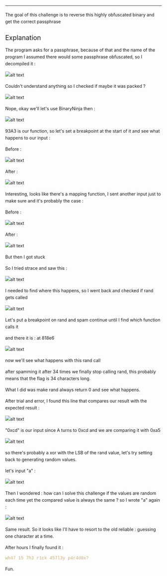 # 

<!DOCTYPE html>
<html>

<head>
    <title>Obfuscation.md</title>
    <meta http-equiv="Content-type" content="text/html;charset=UTF-8">
    
<style>
/* https://github.com/microsoft/vscode/blob/master/extensions/markdown-language-features/media/markdown.css */
/*---------------------------------------------------------------------------------------------
 *  Copyright (c) Microsoft Corporation. All rights reserved.
 *  Licensed under the MIT License. See License.txt in the project root for license information.
 *--------------------------------------------------------------------------------------------*/

body {
	font-family: var(--vscode-markdown-font-family, -apple-system, BlinkMacSystemFont, "Segoe WPC", "Segoe UI", "Ubuntu", "Droid Sans", sans-serif);
	font-size: var(--vscode-markdown-font-size, 14px);
	padding: 0 26px;
	line-height: var(--vscode-markdown-line-height, 22px);
	word-wrap: break-word;
}

html,footer,header{
	font-family: var(--vscode-markdown-font-family, -apple-system, BlinkMacSystemFont, "Segoe WPC", "Segoe UI", "Ubuntu", "Droid Sans", sans-serif);
	font-size: var(--vscode-markdown-font-size, 14px);
}

#code-csp-warning {
	position: fixed;
	top: 0;
	right: 0;
	color: white;
	margin: 16px;
	text-align: center;
	font-size: 12px;
	font-family: sans-serif;
	background-color:#444444;
	cursor: pointer;
	padding: 6px;
	box-shadow: 1px 1px 1px rgba(0,0,0,.25);
}

#code-csp-warning:hover {
	text-decoration: none;
	background-color:#007acc;
	box-shadow: 2px 2px 2px rgba(0,0,0,.25);
}

body.scrollBeyondLastLine {
	margin-bottom: calc(100vh - 22px);
}

body.showEditorSelection .code-line {
	position: relative;
}

body.showEditorSelection .code-active-line:before,
body.showEditorSelection .code-line:hover:before {
	content: "";
	display: block;
	position: absolute;
	top: 0;
	left: -12px;
	height: 100%;
}

body.showEditorSelection li.code-active-line:before,
body.showEditorSelection li.code-line:hover:before {
	left: -30px;
}

.vscode-light.showEditorSelection .code-active-line:before {
	border-left: 3px solid rgba(0, 0, 0, 0.15);
}

.vscode-light.showEditorSelection .code-line:hover:before {
	border-left: 3px solid rgba(0, 0, 0, 0.40);
}

.vscode-light.showEditorSelection .code-line .code-line:hover:before {
	border-left: none;
}

.vscode-dark.showEditorSelection .code-active-line:before {
	border-left: 3px solid rgba(255, 255, 255, 0.4);
}

.vscode-dark.showEditorSelection .code-line:hover:before {
	border-left: 3px solid rgba(255, 255, 255, 0.60);
}

.vscode-dark.showEditorSelection .code-line .code-line:hover:before {
	border-left: none;
}

.vscode-high-contrast.showEditorSelection .code-active-line:before {
	border-left: 3px solid rgba(255, 160, 0, 0.7);
}

.vscode-high-contrast.showEditorSelection .code-line:hover:before {
	border-left: 3px solid rgba(255, 160, 0, 1);
}

.vscode-high-contrast.showEditorSelection .code-line .code-line:hover:before {
	border-left: none;
}

img {
	max-width: 100%;
	max-height: 100%;
}

a {
	text-decoration: none;
}

a:hover {
	text-decoration: underline;
}

a:focus,
input:focus,
select:focus,
textarea:focus {
	outline: 1px solid -webkit-focus-ring-color;
	outline-offset: -1px;
}

hr {
	border: 0;
	height: 2px;
	border-bottom: 2px solid;
}

h1 {
	padding-bottom: 0.3em;
	line-height: 1.2;
	border-bottom-width: 1px;
	border-bottom-style: solid;
}

h1, h2, h3 {
	font-weight: normal;
}

table {
	border-collapse: collapse;
}

table > thead > tr > th {
	text-align: left;
	border-bottom: 1px solid;
}

table > thead > tr > th,
table > thead > tr > td,
table > tbody > tr > th,
table > tbody > tr > td {
	padding: 5px 10px;
}

table > tbody > tr + tr > td {
	border-top: 1px solid;
}

blockquote {
	margin: 0 7px 0 5px;
	padding: 0 16px 0 10px;
	border-left-width: 5px;
	border-left-style: solid;
}

code {
	font-family: Menlo, Monaco, Consolas, "Droid Sans Mono", "Courier New", monospace, "Droid Sans Fallback";
	font-size: 1em;
	line-height: 1.357em;
}

body.wordWrap pre {
	white-space: pre-wrap;
}

pre:not(.hljs),
pre.hljs code > div {
	padding: 16px;
	border-radius: 3px;
	overflow: auto;
}

pre code {
	color: var(--vscode-editor-foreground);
	tab-size: 4;
}

/** Theming */

.vscode-light pre {
	background-color: rgba(220, 220, 220, 0.4);
}

.vscode-dark pre {
	background-color: rgba(10, 10, 10, 0.4);
}

.vscode-high-contrast pre {
	background-color: rgb(0, 0, 0);
}

.vscode-high-contrast h1 {
	border-color: rgb(0, 0, 0);
}

.vscode-light table > thead > tr > th {
	border-color: rgba(0, 0, 0, 0.69);
}

.vscode-dark table > thead > tr > th {
	border-color: rgba(255, 255, 255, 0.69);
}

.vscode-light h1,
.vscode-light hr,
.vscode-light table > tbody > tr + tr > td {
	border-color: rgba(0, 0, 0, 0.18);
}

.vscode-dark h1,
.vscode-dark hr,
.vscode-dark table > tbody > tr + tr > td {
	border-color: rgba(255, 255, 255, 0.18);
}

</style>

<style>
/* Tomorrow Theme */
/* http://jmblog.github.com/color-themes-for-google-code-highlightjs */
/* Original theme - https://github.com/chriskempson/tomorrow-theme */

/* Tomorrow Comment */
.hljs-comment,
.hljs-quote {
	color: #8e908c;
}

/* Tomorrow Red */
.hljs-variable,
.hljs-template-variable,
.hljs-tag,
.hljs-name,
.hljs-selector-id,
.hljs-selector-class,
.hljs-regexp,
.hljs-deletion {
	color: #c82829;
}

/* Tomorrow Orange */
.hljs-number,
.hljs-built_in,
.hljs-builtin-name,
.hljs-literal,
.hljs-type,
.hljs-params,
.hljs-meta,
.hljs-link {
	color: #f5871f;
}

/* Tomorrow Yellow */
.hljs-attribute {
	color: #eab700;
}

/* Tomorrow Green */
.hljs-string,
.hljs-symbol,
.hljs-bullet,
.hljs-addition {
	color: #718c00;
}

/* Tomorrow Blue */
.hljs-title,
.hljs-section {
	color: #4271ae;
}

/* Tomorrow Purple */
.hljs-keyword,
.hljs-selector-tag {
	color: #8959a8;
}

.hljs {
	display: block;
	overflow-x: auto;
	color: #4d4d4c;
	padding: 0.5em;
}

.hljs-emphasis {
	font-style: italic;
}

.hljs-strong {
	font-weight: bold;
}
</style>

<style>
/*
 * Custom MD PDF CSS
 */
html,footer,header{
	font-family: -apple-system, BlinkMacSystemFont, "Segoe WPC", "Segoe UI", "Ubuntu", "Droid Sans", sans-serif, "Meiryo";

 }
body {
	font-family: -apple-system, BlinkMacSystemFont, "Segoe WPC", "Segoe UI", "Ubuntu", "Droid Sans", sans-serif, "Meiryo";
	padding: 0 12px;
}

pre {
	background-color: #f8f8f8;
	border: 1px solid #cccccc;
	border-radius: 3px;
	overflow-x: auto;
	white-space: pre-wrap;
	overflow-wrap: break-word;
}

pre:not(.hljs) {
	padding: 23px;
	line-height: 19px;
}

blockquote {
	background: rgba(127, 127, 127, 0.1);
	border-color: rgba(0, 122, 204, 0.5);
}

.emoji {
	height: 1.4em;
}

code {
	font-size: 14px;
	line-height: 19px;
}

/* for inline code */
:not(pre):not(.hljs) > code {
	color: #C9AE75; /* Change the old color so it seems less like an error */
	font-size: inherit;
}

/* Page Break : use <div class="page"/> to insert page break
-------------------------------------------------------- */
.page {
	page-break-after: always;
}

</style>
<link rel="stylesheet" href="file:///r%3A/2.Travail/1.Enseignement/Cours/_1.Outils/2.Developpement/1.SCSS/main.css" type="text/css"><link rel="stylesheet" href="file:///d%3A/rdaros/Cours/_1.Outils/2.Developpement/1.SCSS/main.css" type="text/css">
</head>

<body>
    <p>The goal of this challenge is to reverse this highly obfuscated binary and get the correct passphrase</p>
<h2 id="explanation">Explanation</h2>
<p>The program asks for a passphrase, because of that and the name of the program I assumed there would some passphrase obfuscated, so I decompiled it :</p>
<p><img src="file:///e:/HostileNinja72.github.io-main/blog/TheSaucese/content/posts/CSAW/image-2.png" alt="alt text"></p>
<p>Couldn't understand anything so I checked if maybe it was packed ?</p>
<p><img src="file:///e:/HostileNinja72.github.io-main/blog/TheSaucese/content/posts/CSAW/image-1.png" alt="alt text"></p>
<p>Nope, okay we'll let's use BinaryNinja then :</p>
<p><img src="file:///e:/HostileNinja72.github.io-main/blog/TheSaucese/content/posts/CSAW/image-12.png" alt="alt text"></p>
<p>93A3 is our function, so let's set a breakpoint at the start of it and see what happens to our input :</p>
<p>Before :</p>
<p><img src="file:///e:/HostileNinja72.github.io-main/blog/TheSaucese/content/posts/CSAW/image-4.png" alt="alt text"></p>
<p>After :</p>
<p><img src="file:///e:/HostileNinja72.github.io-main/blog/TheSaucese/content/posts/CSAW/image-5.png" alt="alt text"></p>
<p>Interesting, looks like there's a mapping function, I sent another input just to make sure and it's probably the case :</p>
<p>Before :</p>
<p><img src="file:///e:/HostileNinja72.github.io-main/blog/TheSaucese/content/posts/CSAW/image-6.png" alt="alt text"></p>
<p>After :</p>
<p><img src="file:///e:/HostileNinja72.github.io-main/blog/TheSaucese/content/posts/CSAW/image-7.png" alt="alt text"></p>
<p>But then I got stuck</p>
<p>So I tried strace and saw this :</p>
<p><img src="file:///e:/HostileNinja72.github.io-main/blog/TheSaucese/content/posts/CSAW/image-8.png" alt="alt text"></p>
<p>I needed to find where this happens, so I went back and checked if rand gets called</p>
<p><img src="file:///e:/HostileNinja72.github.io-main/blog/TheSaucese/content/posts/CSAW/image-10.png" alt="alt text"></p>
<p>Let's put a breakpoint on rand and spam continue until I find which function calls it</p>
<p>and there it is : at 818e6</p>
<p><img src="file:///e:/HostileNinja72.github.io-main/blog/TheSaucese/content/posts/CSAW/image-14.png" alt="alt text"></p>
<p>now we'll see what happens with this rand call</p>
<p>after spamming it after 34 times we finally stop calling rand, this probably means that the flag is 34 characters long.</p>
<p>What I did was make rand always return 0 and see what happens.</p>
<p>After trial and error, I found this line that compares our result with the expected result :</p>
<p><img src="file:///e:/HostileNinja72.github.io-main/blog/TheSaucese/content/posts/CSAW/image-13.png" alt="alt text"></p>
<p>&quot;0xcd&quot; is our input since A turns to 0xcd and we are comparing it with 0xa5</p>
<p><img src="file:///e:/HostileNinja72.github.io-main/blog/TheSaucese/content/posts/CSAW/image-15.png" alt="alt text"></p>
<p>so there's probably a xor with the LSB of the rand value, let's try setting back to generating random values.</p>
<p>let's input &quot;a&quot; :</p>
<p><img src="file:///e:/HostileNinja72.github.io-main/blog/TheSaucese/content/posts/CSAW/image-17.png" alt="alt text"></p>
<p>Then I wondered : how can I solve this challenge if the values are random each time yet the compared value is always the same ? so I wrote &quot;a&quot; again :</p>
<p><img src="file:///e:/HostileNinja72.github.io-main/blog/TheSaucese/content/posts/CSAW/image-17.png" alt="alt text"></p>
<p>Same result. So it looks like I'll have to resort to the old reliable : guessing one character at a time.</p>
<p>After hours I finally found it :</p>
<p><code>wh47 15 7h3 r1ck 457l3y p4r4d0x?</code></p>
<p>Fun.</p>

</body>

</html>
